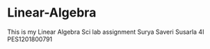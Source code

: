 # Linear-Algebra
This is my Linear Algebra Sci lab assignment
Surya Saveri Susarla
4I
PES1201800791
